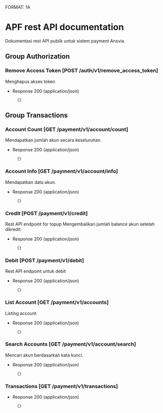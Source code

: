 FORMAT: 1A

# APF rest API documentation

Dokumentasi rest API publik untuk sistem payment Ansvia.

## Group Authorization

### Remove Access Token [POST /auth/v1/remove_access_token]

Menghapus akses token

+ Response 200 (application/json)

        {}

## Group Transactions

### Account Count [GET /payment/v1/account/count]

Mendapatkan jumlah akun secara keseluruhan.

+ Response 200 (application/json)

        {}

### Account Info [GET /payment/v1/account/info]

Mendapatkan data akun.

+ Response 200 (application/json)

        {}

### Credit [POST /payment/v1/credit]

Rest API endpoint for topup
Mengembalikan jumlah balance akun setelah dikredit.

+ Response 200 (application/json)

        {}

### Debit [POST /payment/v1/debit]

Rest API endpoint untuk debit

+ Response 200 (application/json)

        {}

### List Account [GET /payment/v1/accounts]

Listing account

+ Response 200 (application/json)

        {}

### Search Accounts [GET /payment/v1/account/search]

Mencari akun berdasarkan kata kunci.

+ Response 200 (application/json)

        {}

### Transactions [GET /payment/v1/transactions]



+ Response 200 (application/json)

        {}

